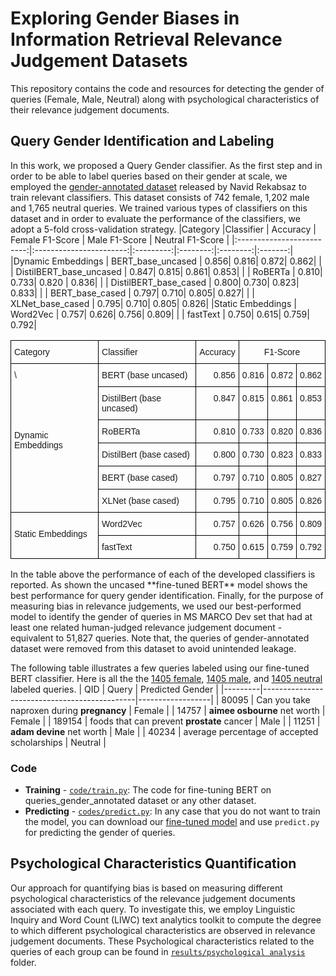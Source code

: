 # Exploring Gender Biases in Information Retrieval Relevance Judgement Datasets
This repository contains the code and resources for detecting the gender of queries (Female, Male, Neutral) along with psychological characteristics of their relevance judgement documents. 
## Query Gender Identification and Labeling
In this work, we proposed a Query Gender classifier. As the first step and in order to be able to label queries based on their gender at scale, we employed the [gender-annotated dataset](https://github.com/navid-rekabsaz/GenderBias_IR/blob/master/resources/queries_gender_annotated.csv) released by Navid Rekabsaz to train relevant classifiers. This dataset consists of 742 female, 1,202 male and 1,765 neutral queries. We trained various types of  classifiers on this dataset and in order to evaluate the performance of the classifiers, we adopt a 5-fold cross-validation strategy.
|Category         |Classifier       |  Accuracy | Female   F1-Score | Male   F1-Score | Neutral   F1-Score |
|:-------------------------:|:-----------------------:|:---------:|:--------:|:--------:|:-------:|
|Dynamic Embeddings   | BERT_base_uncased    |   0.856|   0.816|   0.872|  0.862|
|                           | DistilBERT_base_uncased |   0.847|   0.815|   0.861|  0.853|
|                           | RoBERTa         |   0.810|   0.733|   0.820  |  0.836|
|                           | DistilBERT_base_cased  |   0.800|   0.730|   0.823|  0.833|
|                           | BERT_base_cased     |   0.797|   0.710|   0.805|  0.827|
|                           | XLNet_base_cased    |   0.795|   0.710|   0.805|  0.826|
|Static Embeddings    | Word2Vec        |   0.757|   0.626|   0.756|  0.809|
|                           | fastText        |   0.750|   0.615|   0.759|  0.792|
<style type="text/css">
.tg  {border-collapse:collapse;border-spacing:0;}
.tg td{border-color:black;border-style:solid;border-width:1px;font-family:Arial, sans-serif;font-size:14px;
  overflow:hidden;padding:10px 5px;word-break:normal;}
.tg th{border-color:black;border-style:solid;border-width:1px;font-family:Arial, sans-serif;font-size:14px;
  font-weight:normal;overflow:hidden;padding:10px 5px;word-break:normal;}
.tg .tg-baqh{text-align:center;vertical-align:top}
.tg .tg-lqy6{text-align:right;vertical-align:top}
.tg .tg-0lax{text-align:left;vertical-align:top}
</style>
<table class="tg">
<thead>
  <tr>
    <th class="tg-0lax">Category</th>
    <th class="tg-0lax">Classifier</th>
    <th class="tg-0lax">Accuracy</th>
    <th class="tg-baqh" colspan="3">F1-Score</th>
  </tr>
</thead>
<tbody>
  <tr>
    <td class="tg-0lax" rowspan="6">\<br><br><br><br><br><br>Dynamic Embeddings<br></td>
    <td class="tg-0lax">BERT (base uncased)</td>
    <td class="tg-lqy6">0.856</td>
    <td class="tg-lqy6">0.816</td>
    <td class="tg-lqy6">0.872</td>
    <td class="tg-lqy6">0.862</td>
  </tr>
  <tr>
    <td class="tg-0lax">DistilBert (base uncased)</td>
    <td class="tg-lqy6">0.847</td>
    <td class="tg-lqy6">0.815</td>
    <td class="tg-lqy6">0.861</td>
    <td class="tg-lqy6">0.853</td>
  </tr>
  <tr>
    <td class="tg-0lax">RoBERTa</td>
    <td class="tg-lqy6">0.810</td>
    <td class="tg-lqy6">0.733</td>
    <td class="tg-lqy6">0.820</td>
    <td class="tg-lqy6">0.836</td>
  </tr>
  <tr>
    <td class="tg-0lax">DistilBert (base cased)</td>
    <td class="tg-lqy6">0.800</td>
    <td class="tg-lqy6">0.730</td>
    <td class="tg-lqy6">0.823</td>
    <td class="tg-lqy6">0.833</td>
  </tr>
  <tr>
    <td class="tg-0lax">BERT (base cased)</td>
    <td class="tg-lqy6">0.797</td>
    <td class="tg-lqy6">0.710</td>
    <td class="tg-lqy6">0.805</td>
    <td class="tg-lqy6">0.827</td>
  </tr>
  <tr>
    <td class="tg-0lax">XLNet (base cased)</td>
    <td class="tg-lqy6">0.795</td>
    <td class="tg-lqy6">0.710</td>
    <td class="tg-lqy6">0.805</td>
    <td class="tg-lqy6">0.826</td>
  </tr>
  <tr>
    <td class="tg-0lax" rowspan="2"><br>Static Embeddings</td>
    <td class="tg-0lax">Word2Vec</td>
    <td class="tg-lqy6">0.757</td>
    <td class="tg-lqy6">0.626</td>
    <td class="tg-lqy6">0.756</td>
    <td class="tg-lqy6">0.809</td>
  </tr>
  <tr>
    <td class="tg-0lax">fastText</td>
    <td class="tg-lqy6">0.750</td>
    <td class="tg-lqy6">0.615</td>
    <td class="tg-lqy6">0.759</td>
    <td class="tg-lqy6">0.792</td>
  </tr>
</tbody>
</table>
In the table above the performance of each of the developed classifiers is reported. As shown the uncased **fine-tuned BERT** model shows the best
performance for query gender identification. Finally, for the purpose of measuring bias in relevance judgements, we used our best-performed model to identify the gender of queries in MS MARCO Dev set that had at least one related human-judged relevance judgement document - equivalent to 51,827 queries. Note that, the queries of gender-annotated dataset were removed from this dataset to avoid unintended leakage.

The following table illustrates a few queries labeled using our fine-tuned BERT classifier. Here is all the the [1405 female](https://github.com/genderbias/gender-bias-in-relevance-judgements/blob/main/results/identified%20gendered%20queries/female_queries.csv), [1405 male](https://github.com/genderbias/gender-bias-in-relevance-judgements/blob/main/results/identified%20gendered%20queries/male_queries.csv), and [1405 neutral](https://github.com/genderbias/gender-bias-in-relevance-judgements/blob/main/results/identified%20gendered%20queries/neutral_queries.csv) labeled queries.
| QID     | Query                                        | Predicted Gender |
|---------|----------------------------------------------|------------------|
| 80095   | Can you take naproxen during **pregnancy**       | Female           |
| 14757   | **aimee osbourne** net worth                     | Female           |
| 189154  | foods that can prevent **prostate** cancer       | Male             |
| 11251   | **adam devine** net worth                        | Male             |
| 40234   | average percentage of accepted scholarships  | Neutral          |

### Code
- **Training** - [`code/train.py`](https://github.com/genderbias/gender-bias-in-relevance-judgements/blob/main/code/train.py): The code for fine-tuning BERT on queries_gender_annotated dataset or any other dataset.
- **Predicting** - [`codes/predict.py`](https://github.com/genderbias/gender-bias-in-relevance-judgements/blob/main/code/predict.py): In any case that you do not want to train the model, you can download our [fine-tuned model](https://drive.google.com/file/d/1_YTRs4v5DVUGUffnRHS_3Yk4qteJKO6w/view?usp=sharing) and use `predict.py`  for predicting the gender of queries.


## Psychological Characteristics Quantification
Our approach for quantifying bias is based on measuring different psychological characteristics of the relevance judgement documents associated with each query. To investigate this, we employ Linguistic Inquiry and Word Count (LIWC) text analytics toolkit to compute the degree to which different psychological characteristics are observed in relevance judgement documents. These Psychological characteristics related to the queries of each group can be found in [`results/psychological analysis`](https://github.com/genderbias/gender-bias-in-relevance-judgements/tree/main/results/psychological%20analysis) folder.

